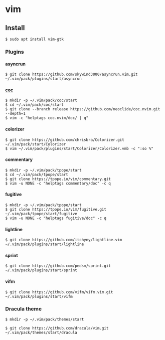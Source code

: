 # vim

## Install

```shell
$ sudo apt install vim-gtk
```

### Plugins

#### asyncrun
```shell
$ git clone https://github.com/skywind3000/asyncrun.vim.git ~/.vim/pack/plugins/start/asyncrun
```

#### [coc](https://github.com/neoclide/coc.nvim/wiki/Install-coc.nvim#using-vim8s-native-package-manager)
```shell 
$ mkdir -p ~/.vim/pack/coc/start
$ cd ~/.vim/pack/coc/start
$ git clone --branch release https://github.com/neoclide/coc.nvim.git --depth=1
$ vim -c "helptags coc.nvim/doc/ | q"
```

#### colorizer
```shell
$ git clone https://github.com/chrisbra/Colorizer.git ~/.vim/pack/start/Colorizer
$ vim ~/.vim/pack/plugins/start/Colorizer/Colorizer.vmb -c ":so %"
```
#### commentary
```shell
$ mkdir -p ~/.vim/pack/tpope/start
$ cd ~/.vim/pack/tpope/start
$ git clone https://tpope.io/vim/commentary.git
$ vim -u NONE -c "helptags commentary/doc" -c q
```

#### fugitive
```shell
$ mkdir -p ~/.vim/pack/tpope/start
$ git clone https://tpope.io/vim/fugitive.git ~/.vim/pack/tpope/start/fugitive
$ vim -u NONE -c "helptags fugitive/doc" -c q
```

#### lightline
```shell
$ git clone https://github.com/itchyny/lightline.vim ~/.vim/pack/plugins/start/lightline
```
#### sprint
```shell
$ git clone https://github.com/pedsm/sprint.git ~/.vim/pack/plugins/start/sprint
```
#### vifm
```shell
$ git clone https://github.com/vifm/vifm.vim.git ~/.vim/pack/plugins/start/vifm
```

### Dracula theme

```shell
$ mkdir -p ~/.vim/pack/themes/start

$ git clone https://github.com/dracula/vim.git ~/.vim/pack/themes/start/dracula
```
